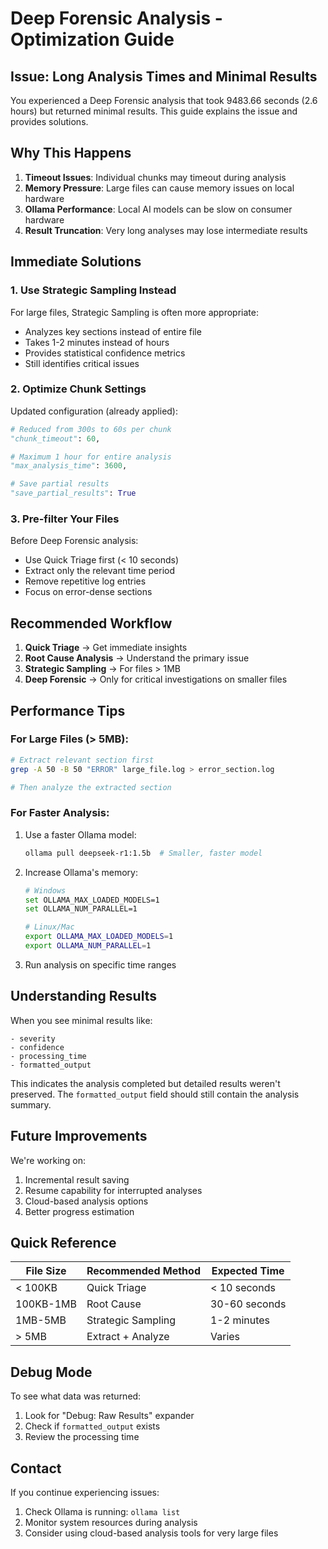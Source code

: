 # Deep Forensic Analysis - Optimization Guide

## Issue: Long Analysis Times and Minimal Results

You experienced a Deep Forensic analysis that took 9483.66 seconds (2.6 hours) but returned minimal results. This guide explains the issue and provides solutions.

## Why This Happens

1. **Timeout Issues**: Individual chunks may timeout during analysis
2. **Memory Pressure**: Large files can cause memory issues on local hardware
3. **Ollama Performance**: Local AI models can be slow on consumer hardware
4. **Result Truncation**: Very long analyses may lose intermediate results

## Immediate Solutions

### 1. Use Strategic Sampling Instead
For large files, Strategic Sampling is often more appropriate:
- Analyzes key sections instead of entire file
- Takes 1-2 minutes instead of hours
- Provides statistical confidence metrics
- Still identifies critical issues

### 2. Optimize Chunk Settings
Updated configuration (already applied):
```python
# Reduced from 300s to 60s per chunk
"chunk_timeout": 60,  

# Maximum 1 hour for entire analysis
"max_analysis_time": 3600,

# Save partial results
"save_partial_results": True
```

### 3. Pre-filter Your Files
Before Deep Forensic analysis:
- Use Quick Triage first (< 10 seconds)
- Extract only the relevant time period
- Remove repetitive log entries
- Focus on error-dense sections

## Recommended Workflow

1. **Quick Triage** → Get immediate insights
2. **Root Cause Analysis** → Understand the primary issue
3. **Strategic Sampling** → For files > 1MB
4. **Deep Forensic** → Only for critical investigations on smaller files

## Performance Tips

### For Large Files (> 5MB):
```bash
# Extract relevant section first
grep -A 50 -B 50 "ERROR" large_file.log > error_section.log

# Then analyze the extracted section
```

### For Faster Analysis:
1. Use a faster Ollama model:
   ```bash
   ollama pull deepseek-r1:1.5b  # Smaller, faster model
   ```

2. Increase Ollama's memory:
   ```bash
   # Windows
   set OLLAMA_MAX_LOADED_MODELS=1
   set OLLAMA_NUM_PARALLEL=1
   
   # Linux/Mac
   export OLLAMA_MAX_LOADED_MODELS=1
   export OLLAMA_NUM_PARALLEL=1
   ```

3. Run analysis on specific time ranges

## Understanding Results

When you see minimal results like:
```
- severity
- confidence  
- processing_time
- formatted_output
```

This indicates the analysis completed but detailed results weren't preserved. The `formatted_output` field should still contain the analysis summary.

## Future Improvements

We're working on:
1. Incremental result saving
2. Resume capability for interrupted analyses
3. Cloud-based analysis options
4. Better progress estimation

## Quick Reference

| File Size | Recommended Method | Expected Time |
|-----------|-------------------|---------------|
| < 100KB   | Quick Triage      | < 10 seconds  |
| 100KB-1MB | Root Cause        | 30-60 seconds |
| 1MB-5MB   | Strategic Sampling| 1-2 minutes   |
| > 5MB     | Extract + Analyze | Varies        |

## Debug Mode

To see what data was returned:
1. Look for "Debug: Raw Results" expander
2. Check if `formatted_output` exists
3. Review the processing time

## Contact

If you continue experiencing issues:
1. Check Ollama is running: `ollama list`
2. Monitor system resources during analysis
3. Consider using cloud-based analysis tools for very large files